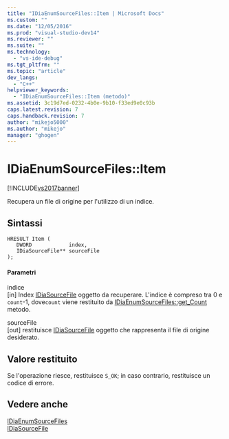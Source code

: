 ```yaml
---
title: "IDiaEnumSourceFiles::Item | Microsoft Docs"
ms.custom: ""
ms.date: "12/05/2016"
ms.prod: "visual-studio-dev14"
ms.reviewer: ""
ms.suite: ""
ms.technology: 
  - "vs-ide-debug"
ms.tgt_pltfrm: ""
ms.topic: "article"
dev_langs: 
  - "C++"
helpviewer_keywords: 
  - "IDiaEnumSourceFiles::Item (metodo)"
ms.assetid: 3c19d7ed-0232-4b0e-9b10-f33ed9e0c93b
caps.latest.revision: 7
caps.handback.revision: 7
author: "mikejo5000"
ms.author: "mikejo"
manager: "ghogen"
---
```

# IDiaEnumSourceFiles::Item
[!INCLUDE[vs2017banner](../../code-quality/includes/vs2017banner.md)]

Recupera un file di origine per l'utilizzo di un indice.  
  
## Sintassi  
  
```cpp#  
HRESULT Item (   
   DWORD            index,  
   IDiaSourceFile** sourceFile  
);  
```  
  
#### Parametri  
 indice  
 \[in\]  Index [IDiaSourceFile](../../debugger/debug-interface-access/idiasourcefile.md) oggetto da recuperare.  L'indice è compreso tra 0 e `count`\-1, dove`count` viene restituito da  [IDiaEnumSourceFiles::get\_Count](../../debugger/debug-interface-access/idiaenumsourcefiles-get-count.md) metodo.  
  
 sourceFile  
 \[out\]  restituisce [IDiaSourceFile](../../debugger/debug-interface-access/idiasourcefile.md) oggetto che rappresenta il file di origine desiderato.  
  
## Valore restituito  
 Se l'operazione riesce, restituisce `S_OK`; in caso contrario, restituisce un codice di errore.  
  
## Vedere anche  
 [IDiaEnumSourceFiles](../../debugger/debug-interface-access/idiaenumsourcefiles.md)   
 [IDiaSourceFile](../../debugger/debug-interface-access/idiasourcefile.md)